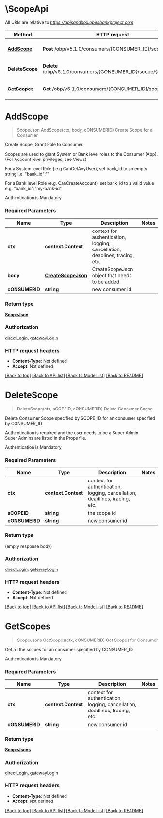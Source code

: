 # \ScopeApi

All URIs are relative to *https://apisandbox.openbankproject.com*

Method | HTTP request | Description
------------- | ------------- | -------------
[**AddScope**](ScopeApi.md#AddScope) | **Post** /obp/v5.1.0/consumers/{CONSUMER_ID}/scopes | Create Scope for a Consumer
[**DeleteScope**](ScopeApi.md#DeleteScope) | **Delete** /obp/v5.1.0/consumers/{CONSUMER_ID}/scope/{SCOPE_ID} | Delete Consumer Scope
[**GetScopes**](ScopeApi.md#GetScopes) | **Get** /obp/v5.1.0/consumers/{CONSUMER_ID}/scopes | Get Scopes for Consumer


# **AddScope**
> ScopeJson AddScope(ctx, body, cONSUMERID)
Create Scope for a Consumer

<p>Create Scope. Grant Role to Consumer.</p><p>Scopes are used to grant System or Bank level roles to the Consumer (App). (For Account level privileges, see Views)</p><p>For a System level Role (.e.g CanGetAnyUser), set bank_id to an empty string i.e. &quot;bank_id&quot;:&quot;&quot;</p><p>For a Bank level Role (e.g. CanCreateAccount), set bank_id to a valid value e.g. &quot;bank_id&quot;:&quot;my-bank-id&quot;</p><p>Authentication is Mandatory</p>

### Required Parameters

Name | Type | Description  | Notes
------------- | ------------- | ------------- | -------------
 **ctx** | **context.Context** | context for authentication, logging, cancellation, deadlines, tracing, etc.
  **body** | [**CreateScopeJson**](CreateScopeJson.md)| CreateScopeJson object that needs to be added. | 
  **cONSUMERID** | **string**| new consumer id | 

### Return type

[**ScopeJson**](ScopeJson.md)

### Authorization

[directLogin](../README.md#directLogin), [gatewayLogin](../README.md#gatewayLogin)

### HTTP request headers

 - **Content-Type**: Not defined
 - **Accept**: Not defined

[[Back to top]](#) [[Back to API list]](../README.md#documentation-for-api-endpoints) [[Back to Model list]](../README.md#documentation-for-models) [[Back to README]](../README.md)

# **DeleteScope**
> DeleteScope(ctx, sCOPEID, cONSUMERID)
Delete Consumer Scope

<p>Delete Consumer Scope specified by SCOPE_ID for an consumer specified by CONSUMER_ID</p><p>Authentication is required and the user needs to be a Super Admin.<br />Super Admins are listed in the Props file.</p><p>Authentication is Mandatory</p>

### Required Parameters

Name | Type | Description  | Notes
------------- | ------------- | ------------- | -------------
 **ctx** | **context.Context** | context for authentication, logging, cancellation, deadlines, tracing, etc.
  **sCOPEID** | **string**| the scope id | 
  **cONSUMERID** | **string**| new consumer id | 

### Return type

 (empty response body)

### Authorization

[directLogin](../README.md#directLogin), [gatewayLogin](../README.md#gatewayLogin)

### HTTP request headers

 - **Content-Type**: Not defined
 - **Accept**: Not defined

[[Back to top]](#) [[Back to API list]](../README.md#documentation-for-api-endpoints) [[Back to Model list]](../README.md#documentation-for-models) [[Back to README]](../README.md)

# **GetScopes**
> ScopeJsons GetScopes(ctx, cONSUMERID)
Get Scopes for Consumer

<p>Get all the scopes for an consumer specified by CONSUMER_ID</p><p>Authentication is Mandatory</p>

### Required Parameters

Name | Type | Description  | Notes
------------- | ------------- | ------------- | -------------
 **ctx** | **context.Context** | context for authentication, logging, cancellation, deadlines, tracing, etc.
  **cONSUMERID** | **string**| new consumer id | 

### Return type

[**ScopeJsons**](ScopeJsons.md)

### Authorization

[directLogin](../README.md#directLogin), [gatewayLogin](../README.md#gatewayLogin)

### HTTP request headers

 - **Content-Type**: Not defined
 - **Accept**: Not defined

[[Back to top]](#) [[Back to API list]](../README.md#documentation-for-api-endpoints) [[Back to Model list]](../README.md#documentation-for-models) [[Back to README]](../README.md)

